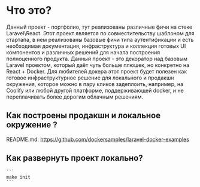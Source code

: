 # Что это?
Данный проект - портфолио, тут реализованы различные фичи на стеке Laravel\React. Этот проект является по совместительству шаблоном для стартапа, в нем реализованы базовые фичи типа аутентификации и есть необходимая документация, инфраструктура и коллекция готовых UI компонентов и различных решений для начала построения полноценного продукта. Данный проект - это декоратор над базовым Laravel проектом, который даёт чуть больше плюшек, но конкретно на React + Docker. Для любителей докера этот проект будет полезен как готовое инфраструктурное решение для локального и продакшн окружения, которое можно в пару кликов задеплоить, например, на Coolify или любой другой платформе, поддерживающей docker, и не переплачивать более дорогим облачным решениям.

## Как построены продакшн и локальное окружение ?
README.md: https://github.com/dockersamples/laravel-docker-examples

## Как развернуть проект локально?
    ```
    make init
    ```
